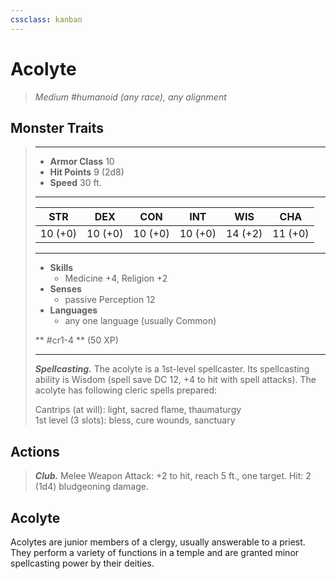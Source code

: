 ```yaml
---
cssclass: kanban
---
```


# Acolyte
>*Medium #humanoid (any race), any alignment*
## Monster Traits
>___
>- **Armor Class** 10
>- **Hit Points** 9 (2d8)
>- **Speed** 30 ft.
>___
>|STR|DEX|CON|INT|WIS|CHA|
>|:---:|:---:|:---:|:---:|:---:|:---:|
>|10 (+0)|10 (+0)|10 (+0)|10 (+0)|14 (+2)|11 (+0)|
>___
>- **Skills**
>	 - Medicine +4, Religion +2
>- **Senses**
>	 - passive Perception 12
>- **Languages**
>	 - any one language (usually Common)
>
> ** #cr1-4 ** (50 XP)
>___
>***Spellcasting.*** The acolyte is a 1st-level spellcaster. Its spellcasting ability is Wisdom (spell save DC 12, +4 to hit with spell attacks). The acolyte has following cleric spells prepared:  
>
>Cantrips (at will): light, sacred flame, thaumaturgy  
>1st level (3 slots): bless, cure wounds, sanctuary  
>
## Actions
>***Club.*** Melee Weapon Attack: +2 to hit, reach 5 ft., one target. Hit: 2 (1d4) bludgeoning damage.
## Acolyte
Acolytes are junior members of a clergy, usually answerable to a priest. They perform a variety of functions in a temple and are granted minor spellcasting power by their deities.